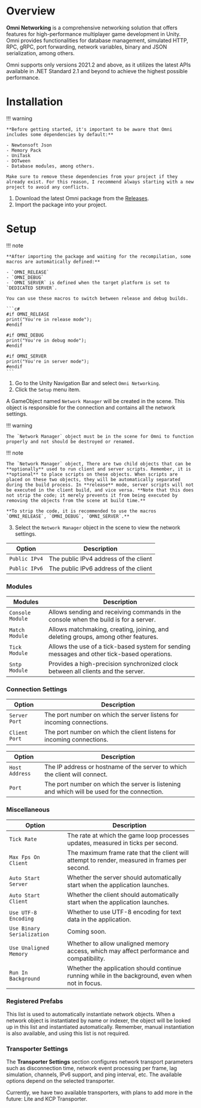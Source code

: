# Overview

**Omni Networking** is a comprehensive networking solution that offers features for high-performance multiplayer game development in Unity. Omni provides functionalities for database management, simulated HTTP, RPC, gRPC, port forwarding, network variables, binary and JSON serialization, among others.

Omni supports only versions 2021.2 and above, as it utilizes the latest APIs available in .NET Standard 2.1 and beyond to achieve the highest possible performance.

# Installation

!!! warning

    **Before getting started, it's important to be aware that Omni includes some dependencies by default:**

    - Newtonsoft Json
    - Memory Pack
    - UniTask
    - DOTween
    - Database modules, among others.

    Make sure to remove these dependencies from your project if they already exist. For this reason, I recommend always starting with a new project to avoid any conflicts.

1. Download the latest Omni package from the [Releases](https://github.com/RuanCardoso/Omni-Networking-for-Unity/releases).
2. Import the package into your project.

# Setup

!!! note

    **After importing the package and waiting for the recompilation, some macros are automatically defined:**

    - `OMNI_RELEASE`
    - `OMNI_DEBUG`
    - `OMNI_SERVER` is defined when the target platform is set to `DEDICATED SERVER`.

    You can use these macros to switch between release and debug builds.

    ```c#
    #if OMNI_RELEASE
    print("You're in release mode");
    #endif

    #if OMNI_DEBUG
    print("You're in debug mode");
    #endif

    #if OMNI_SERVER
    print("You're in server mode");
    #endif
    ```

1. Go to the Unity Navigation Bar and select `Omni Networking`.
2. Click the `Setup` menu item.

A GameObject named `Network Manager` will be created in the scene. This object is responsible for the connection and contains all the network settings.

!!! warning

    The `Network Manager` object must be in the scene for Omni to function properly and not should be destroyed or renamed.

!!! note

    The `Network Manager` object, There are two child objects that can be **optionally** used to run client and server scripts. Remember, it is **optional** to place scripts on these objects. When scripts are placed on these two objects, they will be automatically separated during the build process. In **release** mode, server scripts will not be executed in the client build, and vice versa. **Note that this does not strip the code; it merely prevents it from being executed by removing the objects from the scene at build time.**

    **To strip the code, it is recommended to use the macros `OMNI_RELEASE`, `OMNI_DEBUG`, `OMNI_SERVER`.**

3. Select the `Network Manager` object in the scene to view the network settings.

| Option        | Description                           |
| ------------- | ------------------------------------- |
| `Public IPv4` | The public IPv4 address of the client |
| `Public IPv6` | The public IPv6 address of the client |

### Modules

| Modules          | Description                                                                                 |
| ---------------- | ------------------------------------------------------------------------------------------- |
| `Console Module` | Allows sending and receiving commands in the console when the build is for a server.        |
| `Match Module`   | Allows matchmaking, creating, joining, and deleting groups, among other features.           |
| `Tick Module`    | Allows the use of a tick-based system for sending messages and other tick-based operations. |
| `Sntp Module`    | Provides a high-precision synchronized clock between all clients and the server.            |

### Connection Settings

| Option        | Description                                                           |
| ------------- | --------------------------------------------------------------------- |
| `Server Port` | The port number on which the server listens for incoming connections. |
| `Client Port` | The port number on which the client listens for incoming connections. |

| Option         | Description                                                                                 |
| -------------- | ------------------------------------------------------------------------------------------- |
| `Host Address` | The IP address or hostname of the server to which the client will connect.                  |
| `Port`         | The port number on which the server is listening and which will be used for the connection. |

### Miscellaneous

| Option                     | Description                                                                                      |
| -------------------------- | ------------------------------------------------------------------------------------------------ |
| `Tick Rate`                | The rate at which the game loop processes updates, measured in ticks per second.                 |
| `Max Fps On Client`        | The maximum frame rate that the client will attempt to render, measured in frames per second.    |
| `Auto Start Server`        | Whether the server should automatically start when the application launches.                     |
| `Auto Start Client`        | Whether the client should automatically start when the application launches.                     |
| `Use UTF-8 Encoding`       | Whether to use UTF-8 encoding for text data in the application.                                  |
| `Use Binary Serialization` | Coming soon.                                                                                     |
| `Use Unaligned Memory`     | Whether to allow unaligned memory access, which may affect performance and compatibility.        |
| `Run In Background`        | Whether the application should continue running while in the background, even when not in focus. |

### Registered Prefabs

This list is used to automatically instantiate network objects. When a network object is instantiated by name or indexer, the object will be looked up in this list and instantiated automatically. Remember, manual instantiation is also available, and using this list is not required.

### Transporter Settings

The **Transporter Settings** section configures network transport parameters such as disconnection time, network event processing per frame, lag simulation, channels, IPv6 support, and ping interval, etc. The available options depend on the selected transporter.

Currently, we have two available transporters, with plans to add more in the future: Lite and KCP Transporter.
